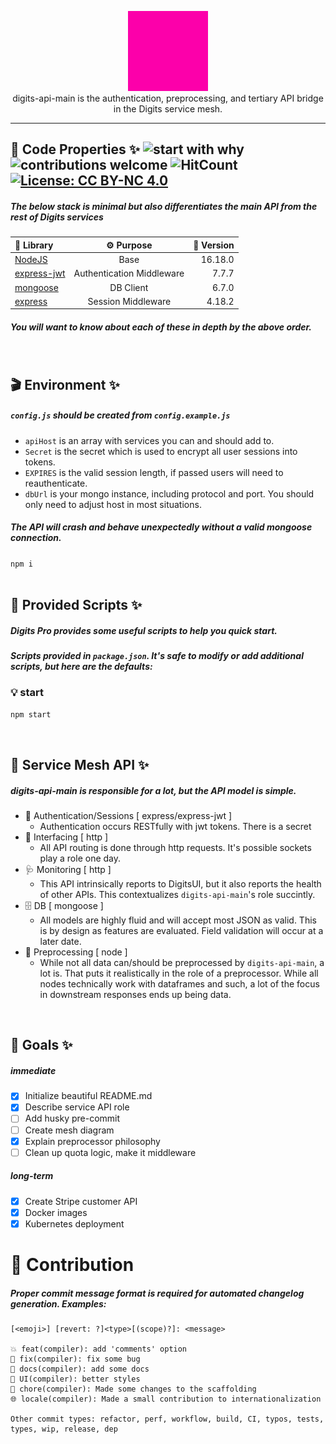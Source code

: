 <p align="center">
<a target="_blank" rel="noreferrer" href="https://www.buymeacoffee.com/alloydylan
"><img style="max-width:175px;" src="./digits2.gif">
</a>
<br>
digits-api-main is the authentication, preprocessing, and tertiary API bridge in the Digits service mesh.<br>
</p>
<hr>

## 📝 Code Properties ✨ ![start with why](https://img.shields.io/badge/start%20with-why%3F-brightgreen.svg?style=flat) ![contributions welcome](https://img.shields.io/badge/contributions-welcome-brightgreen.svg?style=flat) ![HitCount](https://hits.dwyl.com/dylanalloy/digits-ui.svg?style=flat-square) [![License: CC BY-NC 4.0](https://img.shields.io/badge/License-CC_BY--NC_4.0-lightgrey.svg)](https://creativecommons.org/licenses/by-nc/4.0/)

##### The below stack is minimal but also differentiates the main API from the rest of Digits services 

| 📁 Library | ⚙ Purpose | 📎 Version |
| :-- | :-: | --: |
| [NodeJS](https://nodejs.org/en/) | Base | 16.18.0 |
| [express-jwt](https://www.npmjs.com/package/express-jwt) | Authentication Middleware | 7.7.7 |
| [mongoose](https://www.npmjs.com/package/mongoose) | DB Client | 6.7.0 |
| [express](https://www.npmjs.com/package/express) | Session Middleware | 4.18.2 |

##### You will want to know about each of these in depth by the above order.

<br>

## 🎬 Environment ✨

##### `config.js` should be created from `config.example.js`

- `apiHost` is an array with services you can and should add to.
- `Secret` is the secret which is used to encrypt all user sessions into tokens.
- `EXPIRES` is the valid session length, if passed users will need to reauthenticate.
- `dbUrl` is your mongo instance, including protocol and port. You should only need to adjust host in most situations. 

##### The API will crash and behave unexpectedly without a valid mongoose connection.

`npm i` <br> <br>

## 📜 Provided Scripts ✨

##### Digits Pro provides some useful scripts to help you quick start.

##### Scripts provided in `package.json`. It's safe to modify or add additional scripts, but here are the defaults:

### 💡 start

```bash
npm start
```

<br>

## 🏰 Service Mesh API ✨

##### digits-api-main is responsible for a lot, but the API model is simple. 

 - 🔐 Authentication/Sessions [ express/express-jwt ]
     - Authentication occurs RESTfully with jwt tokens. There is a secret
 - 🔌 Interfacing [ http ]
     - All API routing is done through http requests. It's possible sockets play a role one day.
 - 🩺 Monitoring [ http ]
     - This API intrinsically reports to DigitsUI, but it also reports the health of other APIs. This contextualizes `digits-api-main`'s role succintly.
 - 🗄 DB [ mongoose ]
     - All models are highly fluid and will accept most JSON as valid. This is by design as features are evaluated. Field validation will occur at a later date.
 - 🧮 Preprocessing [ node ]
     - While not all data can/should be preprocessed by `digits-api-main`, a lot is. That puts it realistically in the role of a preprocessor. While all nodes technically work with dataframes and such, a lot of the focus in downstream responses ends up being data. 

<br>

## 💎 Goals ✨

##### immediate

- [x] Initialize beautiful README.md
- [x] Describe service API role
- [ ] Add husky pre-commit
- [ ] Create mesh diagram
- [x] Explain preprocessor philosophy
- [ ] Clean up quota logic, make it middleware

##### long-term

- [x] Create Stripe customer API
- [x] Docker images
- [x] Kubernetes deployment

# 🙋 Contribution 

##### Proper commit message format is required for automated changelog generation. Examples:

    [<emoji>] [revert: ?]<type>[(scope)?]: <message>

    💥 feat(compiler): add 'comments' option
    🐛 fix(compiler): fix some bug
    📝 docs(compiler): add some docs
    🌷 UI(compiler): better styles
    🏰 chore(compiler): Made some changes to the scaffolding
    🌐 locale(compiler): Made a small contribution to internationalization

    Other commit types: refactor, perf, workflow, build, CI, typos, tests, types, wip, release, dep